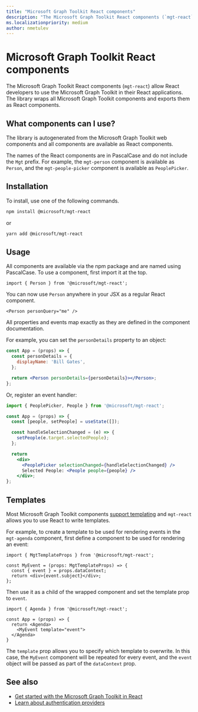 ```yaml
---
title: "Microsoft Graph Toolkit React components"
description: "The Microsoft Graph Toolkit React components (`mgt-react`) allow React developers to use the Microsoft Graph Toolkit in their React applications."
ms.localizationpriority: medium
author: nmetulev
---
```


# Microsoft Graph Toolkit React components

The Microsoft Graph Toolkit React components (`mgt-react`) allow React developers to use the Microsoft Graph Toolkit in their React applications. The library wraps all Microsoft Graph Toolkit components and exports them as React components.

## What components can I use?

The library is autogenerated from the Microsoft Graph Toolkit web components and all components are available as React components.

The names of the React components are in PascalCase and do not include the `Mgt` prefix. For example, the `mgt-person` component is available as `Person`, and the `mgt-people-picker` component is available as `PeoplePicker`.

## Installation 

To install, use one of the following commands.

```bash
npm install @microsoft/mgt-react
```

or

```bash
yarn add @microsoft/mgt-react
```

## Usage

All components are available via the npm package and are named using PascalCase. To use a component, first import it at the top.

```tsx
import { Person } from '@microsoft/mgt-react';
```

You can now use `Person` anywhere in your JSX as a regular React component.

```tsx
<Person personQuery="me" />
```

All properties and events map exactly as they are defined in the component documentation.

For example, you can set the `personDetails` property to an object:

```jsx
const App = (props) => {
  const personDetails = {
    displayName: 'Bill Gates',
  };

  return <Person personDetails={personDetails}></Person>;
};
```

Or, register an event handler:

```jsx
import { PeoplePicker, People } from '@microsoft/mgt-react';

const App = (props) => {
  const [people, setPeople] = useState([]);

  const handleSelectionChanged = (e) => {
    setPeople(e.target.selectedPeople);
  };

  return
    <div>
      <PeoplePicker selectionChanged={handleSelectionChanged} />
      Selected People: <People people={people} />
    </div>;
};
```

## Templates

Most Microsoft Graph Toolkit components [support templating](../customize-components/templates.md) and `mgt-react` allows you to use React to write templates.

For example, to create a template to be used for rendering events in the `mgt-agenda` component, first define a component to be used for rendering an event:

```tsx
import { MgtTemplateProps } from '@microsoft/mgt-react';

const MyEvent = (props: MgtTemplateProps) => {
  const { event } = props.dataContext;
  return <div>{event.subject}</div>;
};
```

Then use it as a child of the wrapped component and set the template prop to `event`.

```tsx
import { Agenda } from '@microsoft/mgt-react';

const App = (props) => {
  return <Agenda>
    <MyEvent template="event">
  </Agenda>
}
```

The `template` prop allows you to specify which template to overwrite. In this case, the `MyEvent` component will be repeated for every event, and the `event` object will be passed as part of the `dataContext` prop.

## See also

* [Get started with the Microsoft Graph Toolkit in React](./use-toolkit-with-react.md)
* [Learn about authentication providers](../providers/providers.md)
